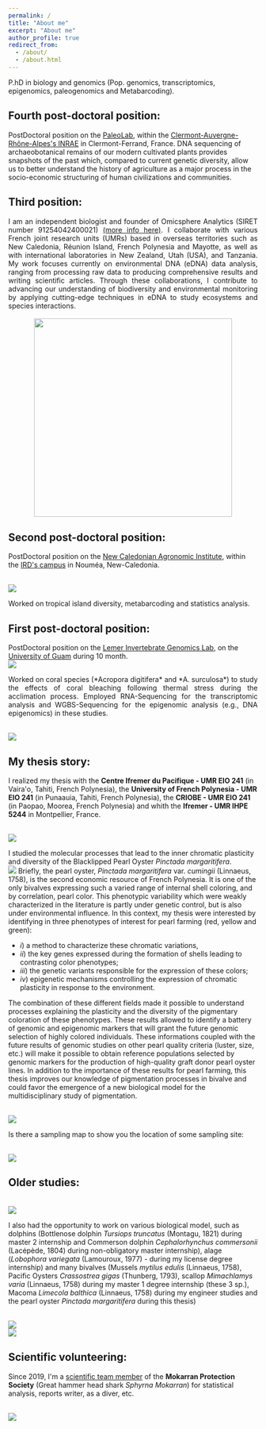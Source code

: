 ```yaml
---
permalink: /
title: "About me"
excerpt: "About me"
author_profile: true
redirect_from: 
  - /about/
  - /about.html
---
```


P.hD in biology and genomics (Pop. genomics, transcriptomics, epigenomics, paleogenomics and Metabarcoding). 

## Fourth post-doctoral position:
PostDoctoral position on the [PaleoLab](https://www.inrae.fr/actualites/naissance-du-paleolab-fouiller-passe-predire-lavenir-lagriculture), within the [Clermont-Auvergne-Rhône-Alpes's INRAE](https://www.inrae.fr/centres/clermont-auvergne-rhone-alpes) in Clermont-Ferrand, France. 
DNA sequencing of archaeobotanical remains of our modern cultivated plants provides snapshots of the past which, compared to current genetic diversity, allow us to better understand the history of agriculture as a major process in the socio-economic structuring of human civilizations and communities.

## Third position: 

<div style="text-align: justify;"> I am an independent biologist and founder of Omicsphere Analytics (SIRET number 91254042400021) <a href="https://plstenger.github.io/omicsphere_analytics/">(more info here)</a>. I collaborate with various French joint research units (UMRs) based in overseas territories such as New Caledonia, Réunion Island, French Polynesia and Mayotte, as well as with international laboratories in New Zealand, Utah (USA), and Tanzania. My work focuses currently on environmental DNA (eDNA) data analysis, ranging from processing raw data to producing comprehensive results and writing scientific articles. Through these collaborations, I contribute to advancing our understanding of biodiversity and environmental monitoring by applying cutting-edge techniques in eDNA to study ecosystems and species interactions.</div>

<br>

<div style="text-align: center;"> <img src="/images/logo_omicsphere_analytics.png" style="width: 400px; height: auto;"> </div>

## Second post-doctoral position:

PostDoctoral position on the [New Caledonian Agronomic Institute](http://www.iac.nc), within the [IRD's campus](https://en.ird.fr/node/7917) in Nouméa, New-Caledonia. 

<br/><img src='/images/IAC_01.png'>

Worked on tropical island diversity, metabarcoding and statistics analysis.

## First post-doctoral position:

PostDoctoral position on the [Lemer Invertebrate Genomics Lab](https://www.uog.edu/ml/labs/lemer.php), on the [University of Guam](https://www.uog.edu) during 10 month.
<br/><img src='/images/Guam_logos.png'> 

<div style="text-align: justify;">Worked on coral species (*Acropora digitifera* and *A. surculosa*) to study the effects of coral bleaching following thermal stress during the acclimation process. Employed RNA-Sequencing for the transcriptomic analysis and WGBS-Sequencing for the epigenomic analysis (e.g., DNA epigenomics) in these studies.</div>
 
<br/><img src='/images/Acropora.png'>


## My thesis story:


I realized my thesis with the **Centre Ifremer du Pacifique - UMR EIO 241** (in Vaira'o, Tahiti, French Polynesia), the **University of French Polynesia - UMR EIO 241** (in Punaauia, Tahiti, French Polynesia), the **CRIOBE - UMR EIO 241** (in Paopao, Moorea, French Polynesia) and whith the **Ifremer - UMR IHPE 5244** in Montpellier, France.

<br/><img src='/images/thesis_logos.png'>

I studied the molecular processes that lead to the inner chromatic plasticity and diversity of the Blacklipped Pearl Oyster *Pinctada margaritifera*.
<br/><img src='/images/oysters_pearls.png'>
Briefly, the pearl oyster, *Pinctada margaritifera* var. *cumingii* (Linnaeus, 1758), is the second economic resource of French Polynesia. It is one of the only bivalves expressing such a varied range of internal shell coloring, and by correlation, pearl color. This phenotypic variability which were weakly characterized in the literature is partly under genetic control, but is also under environmental influence. In this context, my thesis were interested by identifying in three phenotypes of interest for pearl farming (red, yellow and green): 

- *i*) a method to characterize these chromatic variations, 
- *ii*) the key genes expressed during the formation of shells leading to contrasting color phenotypes; 
- *iii*) the genetic variants responsible for the expression of these colors; 
- *iv*) epigenetic mechanisms controlling the expression of chromatic plasticity in response to the environment. 

The combination of these different fields made it possible to understand processes explaining the plasticity and the diversity of the pigmentary coloration of these phenotypes. These results allowed to identify a battery of genomic and epigenomic markers that will grant the future genomic selection of highly colored individuals. These informations coupled with the future results of genomic studies on other pearl quality criteria (luster, size, etc.) will make it possible to obtain reference populations selected by genomic markers for the production of high-quality graft donor pearl oyster lines. In addition to the importance of these results for pearl farming, this thesis improves our knowledge of pigmentation processes in bivalve and could favor the emergence of a new biological model for the multidisciplinary study of pigmentation.

<br/><img src='/images/resume_thesis_2.png'>

Is there a sampling map to show you the location of some sampling site:

<br/><img src='/images/carte.png'>


## Older studies:

<br/><img src='/images/logo_before.png'>

I also had the opportunity to work on various biological model, such as dolphins (Bottlenose dolphin *Tursiops truncatus* (Montagu, 1821) during master 2 internship and Commerson dolphin *Cephalorhynchus commersonii* (Lacépède, 1804) during non-obligatory master internship),
alage (*Lobophora variegata* (Lamouroux, 1977) - during my license degree internship) and many bivalves (Mussels *mytilus edulis* (Linnaeus, 1758), Pacific Oysters *Crassostrea gigas* (Thunberg, 1793), scallop *Mimachlamys varia* (Linnaeus, 1758) during my master 1 degree internship (these 3 sp.), Macoma *Limecola balthica* (Linnaeus, 1758) during my engineer studies and the pearl oyster *Pinctada margaritifera* during this thesis)


<br/><img src='/images/sea1.png'>
<br/><img src='/images/sea2.png'>


## Scientific volunteering:


Since 2019, I'm a [scientific team member](https://www.mokarran.org/fr/organisation/#team) of the **Mokarran Protection Society** (Great hammer head shark *Sphyrna Mokarran*) for statistical analysis, reports writer, as a diver, etc.

<br/><img src='/images/mokarran.png'>


